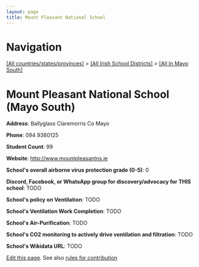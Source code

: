 ```yaml
---
layout: page
title: Mount Pleasant National School
---
```

# Navigation

[[All countries/states/provinces]](../../..) > [[All Irish School Districts]](../..) > [[All In Mayo South]](..)

# Mount Pleasant National School (Mayo South)

**Address**: Ballyglass Claremorris Co Mayo

**Phone**: 094 9360125

**Student Count**: 99

**Website**: <http://www.mountpleasantns.ie>

**School's overall airborne virus protection grade (0-5)**: 0

**Discord, Facebook, or WhatsApp group for discovery/advocacy for THIS school**: TODO

**School's policy on Ventilation**: TODO

**School's Ventilation Work Completion**: TODO

**School's Air-Purification**: TODO

**School's CO2 monitoring to actively drive ventilation and filtration**: TODO

**School's Wikidata URL**: TODO


[Edit this page](https://github.com/ventilate-schools/Ireland/edit/main/./Mayo_South/Mount_Pleasant_National_School.md). See also [rules for contribution](../../../contribution-rules/)